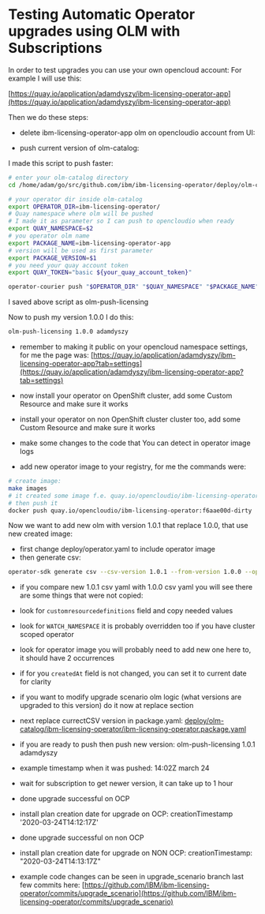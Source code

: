 # Testing Automatic Operator upgrades using OLM with Subscriptions

In order to test upgrades you can use your own opencloud account:
For example I will use this:

[https://quay.io/application/adamdyszy/ibm-licensing-operator-app](https://quay.io/application/adamdyszy/ibm-licensing-operator-app)

Then we do these steps:

- delete ibm-licensing-operator-app olm on opencloudio account from UI:

- push current version of olm-catalog:

I made this script to push faster:

```bash
# enter your olm-catalog directory
cd /home/adam/go/src/github.com/ibm/ibm-licensing-operator/deploy/olm-catalog

# your operator dir inside olm-catalog
export OPERATOR_DIR=ibm-licensing-operator/
# Quay namespace where olm will be pushed
# I made it as parameter so I can push to opencloudio when ready
export QUAY_NAMESPACE=$2
# you operator olm name
export PACKAGE_NAME=ibm-licensing-operator-app
# version will be used as first parameter
export PACKAGE_VERSION=$1
# you need your quay account token
export QUAY_TOKEN="basic ${your_quay_account_token}"

operator-courier push "$OPERATOR_DIR" "$QUAY_NAMESPACE" "$PACKAGE_NAME" "$PACKAGE_VERSION" "$QUAY_TOKEN"
```

I saved above script as olm-push-licensing

Now to push my version 1.0.0 I do this:

```bash
olm-push-licensing 1.0.0 adamdyszy
```

- remember to making it public on your opencloud namespace settings, for me the page was:
[https://quay.io/application/adamdyszy/ibm-licensing-operator-app?tab=settings](https://quay.io/application/adamdyszy/ibm-licensing-operator-app?tab=settings)

- now install your operator on OpenShift cluster, add some Custom Resource and make sure it works

- install your operator on non OpenShift cluster cluster too, add some Custom Resource and make sure it works

- make some changes to the code that You can detect in operator image logs

- add new operator image to your registry, for me the commands were:

```bash
# create image:
make images
# it created some image f.e. quay.io/opencloudio/ibm-licensing-operator:f6aae00d-dirty
# then push it
docker push quay.io/opencloudio/ibm-licensing-operator:f6aae00d-dirty
```

Now we want to add new olm with version 1.0.1 that replace 1.0.0, that use new created image:

- first change deploy/operator.yaml to include operator image
- then generate csv:

```bash
operator-sdk generate csv --csv-version 1.0.1 --from-version 1.0.0 --operator-name ibm-licensing-operator --update-crds
```

- if you compare new 1.0.1 csv yaml with 1.0.0 csv yaml you will see there are some things that were not copied:
- look for `customresourcedefinitions` field and copy needed values
- look for `WATCH_NAMESPACE` it is probably overridden too if you have cluster scoped operator
- look for operator image you will probably need to add new one here to, it should have 2 occurrences
- if for you `createdAt` field is not changed, you can set it to current date for clarity
- if you want to modify upgrade scenario olm logic (what versions are upgraded to this version) do it now at replace section
- next replace currectCSV version in package.yaml:
[deploy/olm-catalog/ibm-licensing-operator/ibm-licensing-operator.package.yaml](../deploy/olm-catalog/ibm-licensing-operator/ibm-licensing-operator.package.yaml)
- if you are ready to push then push new version:
olm-push-licensing 1.0.1 adamdyszy

- example timestamp when it was pushed:
14:02Z march 24

- wait for subscription to get newer version, it can take up to 1 hour
- done upgrade successful on OCP
- install plan creation date for upgrade on OCP:
creationTimestamp '2020-03-24T14:12:17Z'
- done upgrade successful on non OCP
- install plan creation date for upgrade on NON OCP:
creationTimestamp: "2020-03-24T14:13:17Z"

- example code changes can be seen in upgrade_scenario branch last few commits here:
[https://github.com/IBM/ibm-licensing-operator/commits/upgrade_scenario](https://github.com/IBM/ibm-licensing-operator/commits/upgrade_scenario)
